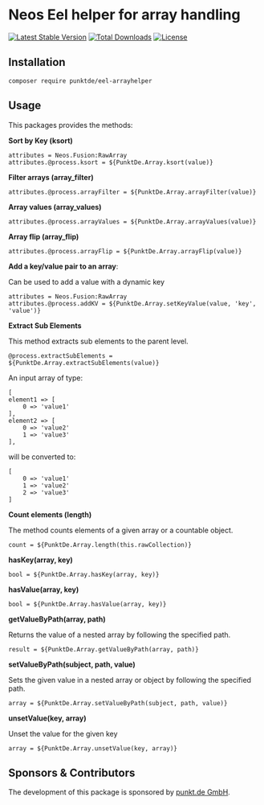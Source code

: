 # Neos Eel helper for array handling

[![Latest Stable Version](https://poser.pugx.org/punktDe/eel-arrayhelper/v/stable)](https://packagist.org/packages/punktDe/eel-arrayhelper) [![Total Downloads](https://poser.pugx.org/punktDe/eel-arrayhelper/downloads)](https://packagist.org/packages/punktDe/eel-arrayhelper) [![License](https://poser.pugx.org/punktDe/eel-arrayhelper/license)](https://packagist.org/packages/punktDe/eel-arrayhelper)

## Installation

    composer require punktde/eel-arrayhelper

## Usage

This packages provides the methods:

**Sort by Key (ksort)**

    attributes = Neos.Fusion:RawArray
    attributes.@process.ksort = ${PunktDe.Array.ksort(value)}

**Filter arrays (array_filter)**

    attributes.@process.arrayFilter = ${PunktDe.Array.arrayFilter(value)}

**Array values (array_values)**

    attributes.@process.arrayValues = ${PunktDe.Array.arrayValues(value)}

**Array flip (array_flip)**

    attributes.@process.arrayFlip = ${PunktDe.Array.arrayFlip(value)}

**Add a key/value pair to an array**:

Can be used to add a value with a dynamic key

    attributes = Neos.Fusion:RawArray
    attributes.@process.addKV = ${PunktDe.Array.setKeyValue(value, 'key', 'value')}

**Extract Sub Elements**

This method extracts sub elements to the parent level.

    @process.extractSubElements = ${PunktDe.Array.extractSubElements(value)}

An input array of type:

    [
    element1 => [
        0 => 'value1'
    ],
    element2 => [
        0 => 'value2'
        1 => 'value3'
    ],

will be converted to:

    [
        0 => 'value1'
        1 => 'value2'
        2 => 'value3'
    ]

**Count elements (length)**

The method counts elements of a given array or a countable object.

    count = ${PunktDe.Array.length(this.rawCollection)}

**hasKey(array, key)**

    bool = ${PunktDe.Array.hasKey(array, key)}

**hasValue(array, key)**

    bool = ${PunktDe.Array.hasValue(array, key)}

**getValueByPath(array, path)**

Returns the value of a nested array by following the specified path.

    result = ${PunktDe.Array.getValueByPath(array, path)}

**setValueByPath(subject, path, value)**

Sets the given value in a nested array or object by following the specified path.

    array = ${PunktDe.Array.setValueByPath(subject, path, value)}

**unsetValue(key, array)**

Unset the value for the given key

    array = ${PunktDe.Array.unsetValue(key, array)}

## Sponsors & Contributors

The development of this package is sponsored by [punkt.de GmbH](https://punkt.de/en).
